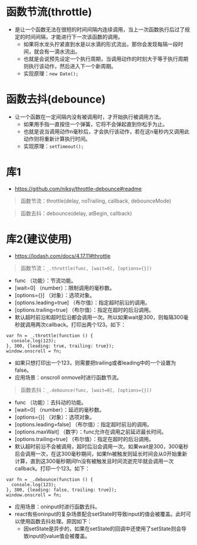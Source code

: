 
# 函数节流(throttle)
* 是让一个函数无法在很短的时间间隔内连续调用，当上一次函数执行后过了规定的时间间隔，才能进行下一次该函数的调用。
    - 如果将水龙头拧紧直到水是以水滴的形式流出，那你会发现每隔一段时间，就会有一滴水流出。
    - 也就是会说预先设定一个执行周期，当调用动作的时刻大于等于执行周期则执行该动作，然后进入下一个新周期。
    - 实现原理：```new Date();```

# 函数去抖(debounce)
* 让一个函数在一定间隔内没有被调用时，才开始执行被调用方法。
    - 如果用手指一直按住一个弹簧，它将不会弹起直到你松手为止。
    - 也就是说当调用动作n毫秒后，才会执行该动作，若在这n毫秒内又调用此动作则将重新计算执行时间。
    - 实现原理：```setTimeout();```

# 库1
* https://github.com/niksy/throttle-debounce#readme
> 函数节流：throttle(delay, noTrailing, callback, debounceMode)

> 函数去抖：debounce(delay, atBegin, callback)

# 库2(建议使用)
* https://lodash.com/docs/4.17.11#throttle

> 函数节流：```_.throttle(func, [wait=0], [options={}])```
* func （功能）：节流功能。
* [wait=0] （number）：限制调用的毫秒数。
* [options={}] （对象）：选项对象。
* [options.leading=true] （布尔值）：指定超时前沿的调用。
* [options.trailing=true] （布尔值）：指定在超时的后沿调用。
* 默认超时前沿和超时后沿都会调用一次。所以如果wait是300，则每隔300毫秒就调用两次callback。打印出两个123。如下：
```
var fn = _.throttle(function () {
  console.log(123);
}, 300, {leading: true, trailing: true});
window.onscroll = fn;
```
* 如果只想打印出一个123，则需要把trailing或者leading中的一个设置为false。
* 应用场景：onscroll onmove时进行函数节流。

> 函数去抖：```_.debounce(func, [wait=0], [options={}])```
* func （功能）：去抖动的功能。
* [wait=0] （number）：延迟的毫秒数。
* [options={}] （对象）：选项对象。
* [options.leading=false] （布尔值）：指定超时前沿的调用。
* [options.maxWait] （数字）：func允许在调用之前延迟最长时间。
* [options.trailing=true] （布尔值）：指定在超时的后沿调用。
* 默认超时前沿不会被调用，超时后沿会调用一次。如果wait是300，300毫秒后会调用一次，在这300毫秒期间，如果fn被触发则延长时间会从0开始重新计算，直到这300毫秒期间fn没有被触发且时间流逝完毕就会调用一次callback。打印一个123。如下：
```
var fn = _.debounce(function () {
  console.log(123);
}, 300, {leading: false, trailing: true});
window.onscroll = fn;
```
* 应用场景：oninput时进行函数去抖。
* react有些oninput的复杂场景配合setState时导致input的值会被覆盖。此时可以使用函数去抖处理。原因如下：
    * 因setState是异步的，如果在setState的回调中还使用了setState则会导致input的value值会被覆盖。
